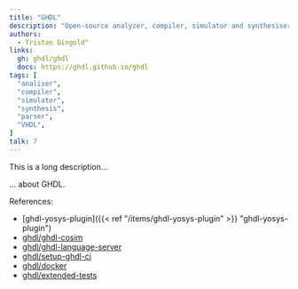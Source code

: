 ```yaml
---
title: "GHDL"
description: "Open-source analyzer, compiler, simulator and synthesiser for VHDL"
authors:
  - Tristan Gingold"
links:
  gh: ghdl/ghdl
  docs: https://ghdl.github.io/ghdl
tags: [
  "analiser",
  "compiler",
  "simulator",
  "synthesis",
  "parser",
  "VHDL",
]
talk: 7
---
```


This is a long description...
<!--more-->
... about GHDL.

References:

- [ghdl-yosys-plugin]({{< ref "/items/ghdl-yosys-plugin" >}} "ghdl-yosys-plugin")
- [ghdl/ghdl-cosim](https://github.com/ghdl/ghdl-cosim)
- [ghdl/ghdl-language-server](https://github.com/ghdl/ghdl-language-server)
- [ghdl/setup-ghdl-ci](https://github.com/ghdl/setup-ghdl-ci)
- [ghdl/docker](https://github.com/ghdl/docker)
- [ghdl/extended-tests](https://github.com/ghdl/extended-tests)
